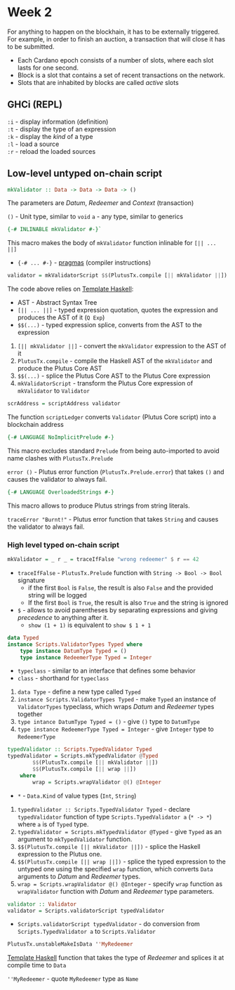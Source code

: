 # Week 2

For anything to happen on the blockhain, it has to be externally triggered. For example, in order to finish an auction, a transaction that will close it has to be submitted.

* Each Cardano epoch consists of a number of slots, where each slot lasts for one second. 
* Block is a slot that contains a set of recent transactions on the network. 
* Slots that are inhabited by blocks are called _active_ slots

## GHCi (REPL)

`:i` - display information (definition)  
`:t` - display the type of an expression  
`:k` - display the *kind* of a type  
`:l` - load a source  
`:r` - reload the loaded sources  

## Low-level untyped on-chain script

```haskell
mkValidator :: Data -> Data -> Data -> ()
```

 The parameters are *Datum*, *Redeemer* and *Context* (transaction)

 `()` - Unit type, similar to `void`
 `a` - any type, similar to generics

 ```haskell
{-# INLINABLE mkValidator #-}`
```

This macro makes the body of `mkValidator` function inlinable for `[|| ... ||]`

* `{-# ... #-}` - [pragmas](https://downloads.haskell.org/~ghc/7.0.3/docs/html/users_guide/pragmas.html) (compiler instructions)

```haskell
validator = mkValidatorScript $$(PlutusTx.compile [|| mkValidator ||])
```

The code above relies on [Template Haskell](https://downloads.haskell.org/~ghc/7.8.4/docs/html/users_guide/template-haskell.html):

* AST - Abstract Syntax Tree
* `[|| ... ||]` - typed expression quotation, quotes the expression and produces the AST of it (`Q Exp`)
* `$$(...)` - typed expression splice, converts from the AST to the expression

1. `[|| mkValidator ||]` - convert the `mkValidator` expression to the AST of it
2. `PlutusTx.compile` - compile the Haskell AST of the `mkValidator` and produce the Plutus Core AST
3. `$$(...)` - splice the Plutus Core AST to the Plutus Core expression
4. `mkValidatorScript` - transform the Plutus Core expression of `mkValidator`  to `Validator` 

```haskell
scrAddress = scriptAddress validator
```

The function `scriptLedger`  converts `Validator` (Plutus Core script) into a blockchain address

```haskell
{-# LANGUAGE NoImplicitPrelude #-}
```

This macro excludes standard `Prelude` from being auto-imported to avoid name clashes with `PlutusTx.Prelude`

`error ()` -  Plutus error function (`PlutusTx.Prelude.error`) that takes `()` and causes the validator to always fail.

```haskell
{-# LANGUAGE OverloadedStrings #-}
```

This macro allows to produce Plutus strings from string literals.

`traceError "Burnt!"` -  Plutus error function that takes `String` and causes the validator to always fail.

### High level typed on-chain script

```haskell
mkValidator = _ r _ = traceIfFalse "wrong redeemer" $ r == 42
```

* `traceIfFalse`  - `PlutusTx.Prelude` function with `String -> Bool -> Bool` signature
    * if the first `Bool` is `False`, the result is also `False` and the provided string will be logged
    * If the first `Bool` is `True`, the result is also `True` and the string is ignored
* `$` - allows to avoid parentheses by separating expressions and giving *precedence* to anything after it. 
    * `show (1 + 1)` is equivalent to `show $ 1 + 1` 

```haskell
data Typed
instance Scripts.ValidatorTypes Typed where
    type instance DatumType Typed = ()
    type instance RedeemerType Typed = Integer
```

* `typeclass` - similar to an interface that defines some behavior
* `class` - shorthand for `typeclass`

1. `data Type` - define a new type called `Typed`
2. `instance Scripts.ValidatorTypes Typed` - make `Typed` an instance of  `ValidatorTypes` typeclass, which wraps *Datum* and *Redeemer* types together
3. `type intance DatumType Typed = ()` - give `()`  type to `DatumType`
4. `type instance RedeemerType Typed = Integer` - give `Integer` type to `RedeemerType`

```haskell
typedValidator :: Scripts.TypedValidator Typed
typedValidator = Scripts.mkTypedValidator @Typed
        $$(PlutusTx.compile [|| mkValidator ||])
        $$(PlutusTx.compile [|| wrap ||])
    where
        wrap = Scripts.wrapValidator @() @Integer
```

* `*`  - `Data.Kind` of value types (`Int`, `String`)

1. `typedValidator :: Scripts.TypedValidator Typed` - declare `typedValidator` function of type `Scripts.TypedValidator a` (`* -> *`) where `a` is of `Typed` type.
2. `typedValidator = Scripts.mkTypedValidator @Typed` - give `Typed` as an argument to `mkTypedValidator` function.
3. `$$(PlutusTx.compile [|| mkValidator ||])` - splice the Haskell expression to the Plutus one.
4. `$$(PlutusTx.compile [|| wrap ||])` - splice the typed expression to the untyped one using the specified `wrap` function, which converts `Data` arguments to *Datum* and *Redeemer* types.
5. `wrap = Scripts.wrapValidator @() @Integer` - specify `wrap` function as `wrapValidator` function with *Datum* and *Redeemer* type parameters.

```haskell
validator :: Validator
validator = Scripts.validatorScript typedValidator
```

* `Scripts.validatorScript typedValidator` - do conversion from `Scripts.TypedValidator a` to `Scripts.Validator`

```haskell
PlutusTx.unstableMakeIsData ''MyRedeemer
```

[Template Haskell](https://downloads.haskell.org/~ghc/7.8.4/docs/html/users_guide/template-haskell.html) function that takes the type of *Redeemer* and splices it at compile time to `Data`

`''MyRedeemer` - quote `MyRedeemer` type as `Name`
